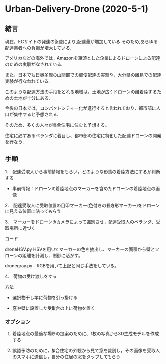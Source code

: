 # Urban-Delivery-Drone (2020-5-1)

## 緒言

現在，ECサイトの発達の急速により,配達量が増加している.そのため,あらゆる配達業者への負担が増大している.  

アメリカなどの海外では，Amazonを筆頭とした企業によるドローンによる配達のための実験がなされている.  

また，日本でも日奥多摩の山間部での郵便配達の実験や，大分県の離島での配達実験が行なわれている.  

このような配達方法の手段をとれる地域は，土地が広くドローンの離着陸するための土地が十分にある.  

今後の日本では，コンパクトシティー化が進行すると言われており，都市部に人口が集中すると予想される.  

そのため，多くの人々が集合住宅に住むと予想する。

住宅に必ずあるベランダに着目し、都市部の住宅に特化した配達ドローンの開発を行なう.  

## 手順
1.　配達受取人から事前情報をもらい，どのような形態の着陸方法にするか判断する    
* 事前情報：ドローンの着陸地点のマーカーを含めたドローンの着陸地点の画像   

2.　配達受取人に受取位置の目印マーカー(色付きの長方形マーカー)をドローンに見える位置に貼ってもらう  

3.　マーカーをドローンのカメラによって識別させ，配達受取人のベランダ、受取場所に近づく  

コード

droneHSV.py   HSVを用いてマーカーの色を抽出し、マーカーの面積から壁とソローンの距離を計測し、制御に活かす。

dronegray.py　RGBを用いて上記と同じ手法をしている。


4.　荷物の受け渡しをする

方法

* 選択物干し竿に荷物を引っ掛ける

* 窓や壁に設置した受取台の上に荷物を置く  

### オプション
1. 着陸地点の最適な場所の提案のために、1枚の写真から3D生成モデルを作成する

2. 誤認予防のために，集合住宅の外観から見て窓を識別し，その画像を受取人のスマホに送信し，自分の住居の窓をタップしてもらう
